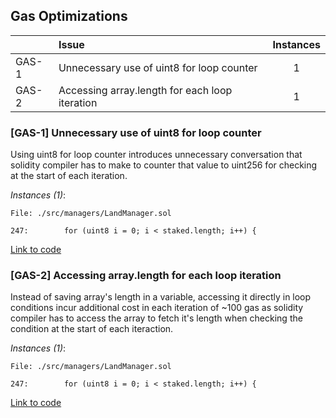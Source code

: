 ## Gas Optimizations


| |Issue|Instances|
|-|:-|:-:|
| GAS-1 | Unnecessary use of uint8 for loop counter | 1 |
| GAS-2 | Accessing array.length for each loop iteration | 1 |
### [GAS-1] Unnecessary use of uint8 for loop counter
Using uint8 for loop counter introduces unnecessary conversation that solidity compiler has to make to counter that value to uint256 for checking at the start of each iteration.

*Instances (1)*:
```solidity
File: ./src/managers/LandManager.sol

247:        for (uint8 i = 0; i < staked.length; i++) {

```
[Link to code](https://github.com/code-423n4/2024-07-munchables/blob/main/./src/managers/LandManager.sol)
### [GAS-2] Accessing array.length for each loop iteration
Instead of saving array's length in a variable, accessing it directly in loop conditions incur additional cost in each iteration of ~100 gas as solidity compiler has to access the array to fetch it's length when checking the condition at the start of each iteraction.

*Instances (1)*:
```solidity
File: ./src/managers/LandManager.sol

247:        for (uint8 i = 0; i < staked.length; i++) {

```
[Link to code](https://github.com/code-423n4/2024-07-munchables/blob/main/./src/managers/LandManager.sol)